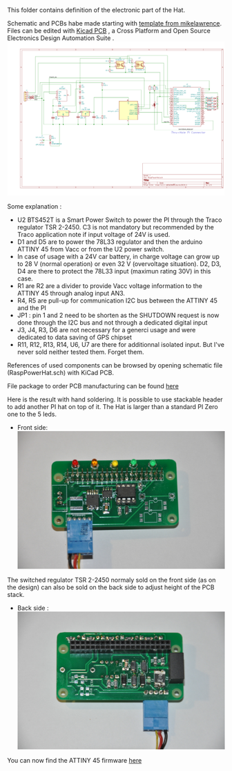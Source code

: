 This folder contains definition of the electronic part of the Hat. 

Schematic and PCBs habe made starting with [template from mikelawrence](https://github.com/mikelawrence/RPi_Zero_pHat_Template). 
Files can be edited with [Kicad PCB](http://www.kicad-pcb.org/) , a Cross Platform and Open Source Electronics Design Automation Suite .
![Schematic](schematic.png)

Some explanation :
- U2 BTS452T is a Smart Power Switch to power the PI through the Traco regulator TSR 2-2450. C3 is not mandatory but recommended by the Traco application note if input voltage of 24V is used. 
- D1 and D5 are to power the 78L33 regulator and then the arduino ATTINY 45 from Vacc or from the U2 power switch.
- In case of usage with a 24V car battery, in charge voltage can grow up to 28 V (normal operation) or even 32 V (overvoltage situation). D2, D3, D4 are there to protect the 78L33 input (maximun rating 30V) in this case.
- R1 are R2 are a divider to provide Vacc voltage information to the ATTINY 45 through  analog input AN3.
- R4, R5 are pull-up for communication I2C bus between the ATTINY 45 and the PI
- JP1 : pin 1 and 2 need to be shorten as the SHUTDOWN request is now done through the I2C bus and not through a dedicated digital input
- J3, J4, R3, D6 are not necessary for a generci usage and were dedicated to data saving of GPS chipset
- R11, R12, R13, R14, U6, U7 are there for additionnal isolated input. But I've never sold neither tested them. Forget them.

References of used components can be browsed by opening schematic file (RaspPowerHat.sch) with KiCad PCB.

File package to order PCB manufacturing can be found [here](PCB.zip)


Here is the result with hand soldering. It is possible to use stackable header to add another PI hat on top of it.
The Hat is larger than a standard PI Zero one to the 5 leds.
- Front side:
![PCB_FRONT](PCB_F.jpg)

The switched regulator TSR 2-2450 normaly sold on the front side (as on the design) can also be sold on the back side to adjust height of the PCB stack.
- Back side :
![PCB_FRONT](PCB_B.jpg)

You can now find the ATTINY 45 firmware [here](../Firmware)
